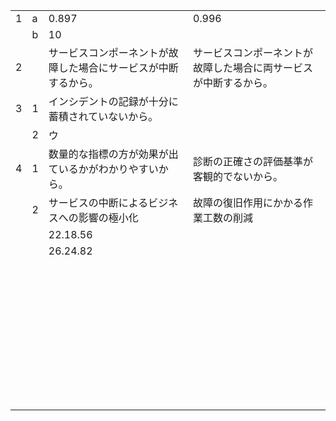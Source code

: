 |      |      |                                                              |      |
| ---- | ---- | ------------------------------------------------------------ | ---- |
| 1    | a    | 0.897                                                        | 0.996     |
|      | b    | 10                                                           |      |
| 2    |      | サービスコンポーネントが故障した場合にサービスが中断するから。 | サービスコンポーネントが故障した場合に両サービスが中断するから。     |
| 3    | 1    | インシデントの記録が十分に蓄積されていないから。             |      |
|      | 2    | ウ                                                           |      |
| 4    | 1    | 数量的な指標の方が効果が出ているかがわかりやすいから。       | 診断の正確さの評価基準が客観的でないから。     |
|      | 2    | サービスの中断によるビジネスへの影響の極小化                                                             | 故障の復旧作用にかかる作業工数の削減     |
|      |      | 22.18.56                                                     |      |
|      |      | 26.24.82                                                             |      |
|      |      |                                                              |      |
|      |      |                                                              |      |
|      |      |                                                              |      |
|      |      |                                                              |      |
|      |      |                                                              |      |
|      |      |                                                              |      |
|      |      |                                                              |      |
|      |      |                                                              |      |
|      |      |                                                              |      |
|      |      |                                                              |      |
|      |      |                                                              |      |
|      |      |                                                              |      |
|      |      |                                                              |      |
|      |      |                                                              |      |
|      |      |                                                              |      |
|      |      |                                                              |      |
|      |      |                                                              |      |
|      |      |                                                              |      |
|      |      |                                                              |      |
|      |      |                                                              |      |
|      |      |                                                              |      |
|      |      |                                                              |      |
|      |      |                                                              |      |
|      |      |                                                              |      |
|      |      |                                                              |      |
|      |      |                                                              |      |
|      |      |                                                              |      |
|      |      |                                                              |      |
|      |      |                                                              |      |
|      |      |                                                              |      |
|      |      |                                                              |      |
|      |      |                                                              |      |
|      |      |                                                              |      |
|      |      |                                                              |      |
|      |      |                                                              |      |
|      |      |                                                              |      |
|      |      |                                                              |      |
|      |      |                                                              |      |
|      |      |                                                              |      |
|      |      |                                                              |      |
